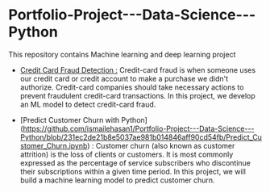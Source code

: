 # Portfolio-Project---Data-Science---Python
This repository contains Machine learning and deep learning project

- [Credit Card Fraud Detection :](https://github.com/ismailehasan1/Portfolio-Project---Data-Science---Python/blob/1aa5b7fc3b0ef9d4bff145d183f2075eaf0ada8b/Credit_Card_Fraud_Detection.ipynb) Credit-card fraud is when someone uses our credit card or credit account to make a purchase we didn't authorize. Credit-card companies should take necessary actions to prevent fraudulent credit-card transactions. In this project, we develop an ML model to detect credit-card fraud.


- [Predict Customer Churn with Python] (https://github.com/ismailehasan1/Portfolio-Project---Data-Science---Python/blob/231ec2de21b8e5037ae981b014846aff90cd54fb/Predict_Customer_Churn.ipynb) : Customer churn (also known as customer attrition) is the loss of clients or customers. It is most commonly expressed as the percentage of service subscribers who discontinue their subscriptions within a given time period. In this project, we will build a machine learning model to predict customer churn.
